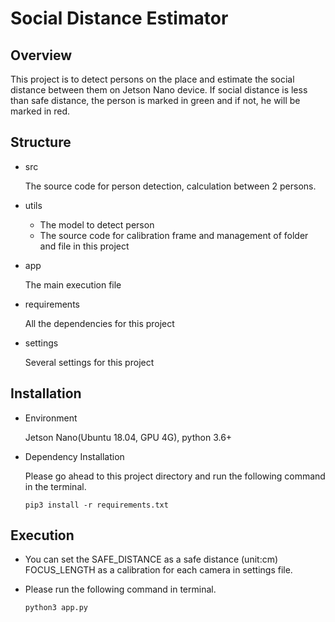 # Social Distance Estimator

## Overview

This project is to detect persons on the place and estimate the social distance between them on Jetson Nano device. 
If social distance is less than safe distance, the person is marked in green and if not, he will be marked in red.

## Structure

- src

    The source code for person detection, calculation between 2 persons.
   
- utils

    * The model to detect person
    * The source code for calibration frame and management of folder and file in this project
    
- app

    The main execution file
    
- requirements

    All the dependencies for this project
    
- settings

    Several settings for this project
    
## Installation

- Environment

    Jetson Nano(Ubuntu 18.04, GPU 4G), python 3.6+

- Dependency Installation

    Please go ahead to this project directory and run the following command in the terminal.
    
    ```
    pip3 install -r requirements.txt
    ``` 
    
## Execution

- You can set the SAFE_DISTANCE as a safe distance (unit:cm) FOCUS_LENGTH as a calibration for each camera in settings file.

- Please run the following command in terminal.

    ```
    python3 app.py
    ```
